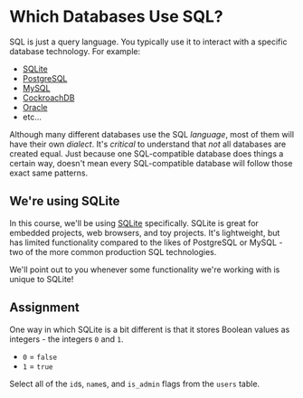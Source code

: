 # Which Databases Use SQL?

SQL is just a query language. You typically use it to interact with a specific database technology. For example: 

* [SQLite](https://www.sqlite.org/index.html)
* [PostgreSQL](https://www.postgresql.org/)
* [MySQL](https://www.mysql.com/)
* [CockroachDB](https://www.cockroachlabs.com/)
* [Oracle](https://www.oracle.com/database/)
* etc...

Although many different databases use the SQL *language*, most of them will have their own *dialect*. It's *critical* to understand that *not* all databases are created equal. Just because one SQL-compatible database does things a certain way, doesn't mean every SQL-compatible database will follow those exact same patterns.

## We're using SQLite

In this course, we'll be using [SQLite](https://www.sqlite.org/index.html) specifically. SQLite is great for embedded projects, web browsers, and toy projects. It's lightweight, but has limited functionality compared to the likes of PostgreSQL or MySQL - two of the more common production SQL technologies.

We'll point out to you whenever some functionality we're working with is unique to SQLite!

## Assignment

One way in which SQLite is a bit different is that it stores Boolean values as integers - the integers `0` and `1`.

* `0` = `false`
* `1` = `true`

Select all of the `id`s, `name`s, and `is_admin` flags from the `users` table.
